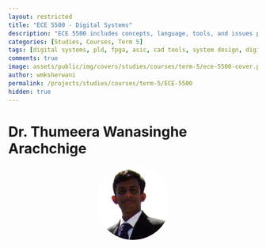 ```yaml
---
layout: restricted
title: "ECE 5500 - Digital Systems"
description: "ECE 5500 includes concepts, language, tools, and issues pertaining to specification, modelling, analysis, simulation, testing, and synthesis of digital systems, including PLD, FPGA, and ASIC devices. Industry-standard CAD tools will be used in this course to facilitate system design and testing."
categories: [Studies, Courses, Term 5]
tags: [digital systems, pld, fpga, asic, cad tools, system design, digital system testing]
comments: true
image: assets/public/img/covers/studies/courses/term-5/ece-5500-cover.png
author: wmksherwani
permalink: /projects/studies/courses/term-5/ECE-5500
hidden: true
---
```


# Dr. Thumeera Wanasinghe Arachchige

<html lang="en">
    <div style="display: flex; justify-content: space-around; align-items: center;">
        <div style="text-align: center;">
            <img src="assets/public/img/people/Thumeera Wanasinghe Arachchige.png" alt="Thumeera Wanasinghe Arachchige" style="width: 150px; object-fit: cover; border-radius: 50%;">
        </div>
    </div>
</html>

<!-- <html lang="en">
<link href="https://cdnjs.cloudflare.com/ajax/libs/font-awesome/6.0.0-beta3/css/all.min.css" rel="stylesheet">
<div id="star-wrapper" style="margin: 0; display: flex; justify-content: center; align-items: center;">
    <div style="display: flex; justify-content: center; align-items: center; font-size: 50px;">
        <i class="fas fa-star" style="color: gold;"></i>
        <i class="fas fa-star" style="color: gold;"></i>
        <i class="fas fa-star" style="color: gold;"></i>
        <i class="fas fa-star" style="color: gold;"></i>
        <i class="fas fa-star" style="color: gold;"></i>
    </div>
</div>
</html> -->
